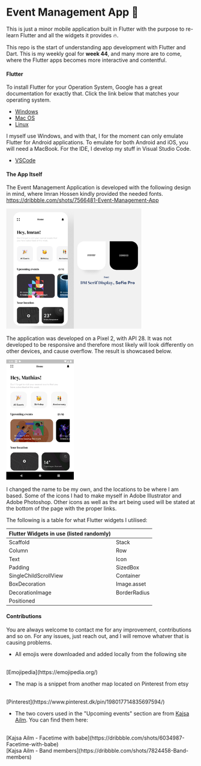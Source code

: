 # Event Management App 📅

This is just a minor mobile application built in Flutter with the purpose to re-learn Flutter and all the widgets it provides 🔥.

This repo is the start of understanding app development with Flutter and Dart. This is my weekly goal for **week 44**, and many more are to come, where the Flutter apps becomes more interactive and contentful.

#### Flutter

To install Flutter for your Operation System, Google has a great documentation for exactly that. Click the link below that matches your operating system.

- [Windows](https://flutter.io/setup-windows/)
- [Mac OS](https://flutter.io/setup-macos/)
- [Linux](https://flutter.io/setup-linux/)

I myself use Windows, and with that, I for the moment can only emulate Flutter for Android applications. To emulate for both Android and iOS, you will need a MacBook. For the IDE, I develop my stuff in Visual Studio Code.
- [VSCode](https://flutter.io/get-started/editor/#vscode)

#### The App Itself

The Event Management Application is developed with the following design in mind, where Imran Hossen kindly provided the needed fonts.
https://dribbble.com/shots/7566481-Event-Management-App

<img src="./img/Event_Management_App.png" height="320" width="180"><img src="./img/Event_Management_App_Spec.png" height="320" width="180">

The application was developed on a Pixel 2, with API 28. It was not developed to be responsive and therefore most likely will look differently on other devices, and cause overflow. The result is showcased below.

<img src="./img/Weekly_44_Result.png" height="320" width="180">

I changed the name to be my own, and the locations to be where I am based. Some of the icons I had to make myself in Adobe Illustrator and Adobe Photoshop. Other icons as well as the art being used will be stated at the bottom of the page with the proper links.

The following is a table for what Flutter widgets I utilised:

| Flutter Widgets in use (listed randomly)  | |
| - | - |
| Scaffold | Stack |
| Column | Row |
| Text | Icon |
| Padding | SizedBox |
| SingleChildScrollView | Container |
| BoxDecoration | Image.asset |
| DecorationImage | BorderRadius |
| Positioned | |

#### Contributions

You are always welcome to contact me for any improvement, contributions and so on. For any issues, just reach out, and I will remove whatver that is causing problems.

- All emojis were downloaded and added locally from the following site
<br/>
[Emojipedia](https://emojipedia.org/)

- The map is a snippet from another map located on Pinterest from etsy
<br/>
[Pinterest](https://www.pinterest.dk/pin/198017714835697594/)

- The two covers used in the "Upcoming events" section are from [Kajsa Ailm](https://dribbble.com/kajsaailm). You can find them here:
<br/>
[Kajsa Ailm - Facetime with babe](https://dribbble.com/shots/6034987-Facetime-with-babe)
<br/>
[Kajsa Ailm - Band members](https://dribbble.com/shots/7824458-Band-members)

